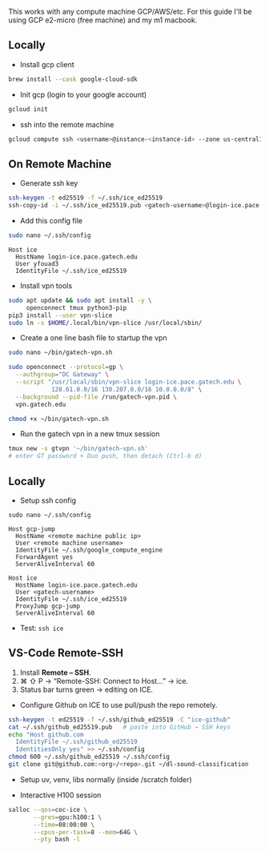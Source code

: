
This works with any compute machine GCP/AWS/etc. 
For this guide I'll be using GCP e2-micro (free machine) and my m1 macbook.

## Locally
- Install gcp client
```bash
brew install --cask google-cloud-sdk
```

- Init gcp (login to your google account)
```bash
gcloud init
```

- ssh into the remote machine
```bash
gcloud compute ssh <username>@instance-<instance-id> --zone us-central1-c
```
## On Remote Machine
- Generate ssh key
```bash
ssh-keygen -t ed25519 -f ~/.ssh/ice_ed25519
ssh-copy-id -i ~/.ssh/ice_ed25519.pub <gatech-username>@login-ice.pace.gatech.edu`
```
- Add this config file
```sh
sudo nano ~/.ssh/config
```

```
Host ice
  HostName login-ice.pace.gatech.edu
  User yfouad3
  IdentityFile ~/.ssh/ice_ed25519
```
- Install vpn tools
```bash
sudo apt update && sudo apt install -y \
     openconnect tmux python3-pip
pip3 install --user vpn-slice
sudo ln -s $HOME/.local/bin/vpn-slice /usr/local/sbin/
```
- Create a one line bash file to startup the vpn
```bash
sudo nano ~/bin/gatech-vpn.sh
```

```bash
sudo openconnect --protocol=gp \
  --authgroup="DC Gateway" \
  --script "/usr/local/sbin/vpn-slice login-ice.pace.gatech.edu \
            128.61.0.0/16 130.207.0.0/16 10.0.0.0/8" \
  --background --pid-file /run/gatech-vpn.pid \
  vpn.gatech.edu
```

```bash
chmod +x ~/bin/gatech-vpn.sh
```

- Run the gatech vpn in a new tmux session 
```bash
tmux new -s gtvpn '~/bin/gatech-vpn.sh'
# enter GT password + Duo push, then detach (Ctrl-b d)
```

## Locally
- Setup ssh config
```
sudo nano ~/.ssh/config
```

```
Host gcp-jump
  HostName <remote machine public ip>
  User <remote machine username>
  IdentityFile ~/.ssh/google_compute_engine
  ForwardAgent yes
  ServerAliveInterval 60

Host ice
  HostName login-ice.pace.gatech.edu
  User <gatech-username>
  IdentityFile ~/.ssh/ice_ed25519
  ProxyJump gcp-jump
  ServerAliveInterval 60
```

- Test: `ssh ice`

## VS-Code Remote-SSH

1. Install **Remote – SSH**.
2. ⌘ ⇧ P → “Remote-SSH: Connect to Host…” → ice.
3. Status bar turns green → editing on ICE.

- Configure Github on ICE to use pull/push the repo remotely.
```bash
ssh-keygen -t ed25519 -f ~/.ssh/github_ed25519 -C "ice-github"
cat ~/.ssh/github_ed25519.pub   # paste into GitHub → SSH keys
echo "Host github.com
  IdentityFile ~/.ssh/github_ed25519
  IdentitiesOnly yes" >> ~/.ssh/config
chmod 600 ~/.ssh/github_ed25519 ~/.ssh/config
git clone git@github.com:<org>/<repo>.git ~/dl-sound-classification
```

- Setup uv, venv, libs normally (inside /scratch folder)

- Interactive H100 session
```bash
salloc --qos=coc-ice \
       --gres=gpu:h100:1 \
       --time=08:00:00 \
       --cpus-per-task=8 --mem=64G \
       --pty bash -l
```